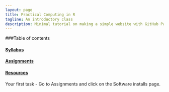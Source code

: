 ```yaml
---
layout: page
title: Practical Computing in R
tagline: An introductory class
description: Minimal tutorial on making a simple website with GitHub Pages
---
```


###Table of contents

#### [Syllabus](pages/syllabus.html)

#### [Assignments](pages/assignments.html)

#### [Resources](pages/resources.html)

Your first task - Go to Assignments and click on the Software installs page. 

